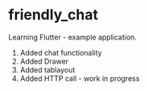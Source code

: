 # friendly_chat

Learning Flutter - example application.

1. Added chat functionality
2. Added Drawer
3. Added tablayout
4. Added HTTP call - work in progress 